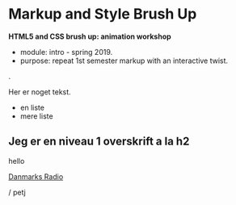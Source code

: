 Markup and Style Brush Up
=========================

**HTML5 and CSS brush up: animation workshop**

* module: intro - spring 2019.
* purpose: repeat 1st semester markup with an interactive twist.

.

Her er noget tekst.

* en liste
* mere liste

## Jeg er en niveau 1 overskrift a la h2
hello

[Danmarks Radio](https://www.dr.dk)


/ petj

